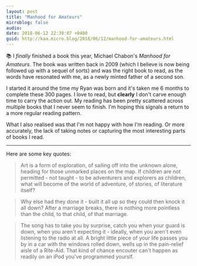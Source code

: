 ```yaml
---
layout: post
title: "Manhood for Amateurs"
microblog: false
audio: 
date: 2018-06-12 22:39:07 +0400
guid: http://kaa.micro.blog/2018/06/12/manhood-for-amateurs.html
---
```

📚 I _finally_ finished a book this year, Michael Chabon's _Manhood for Amateurs_. The book was written back in 2009 (which I believe is now being followed up with a sequel of sorts) and was the right book to read, as the words have resonated with me, as a newly minted father of a second son. 

I started it around the time my Ryan was born and it's taken me 6 months to complete these 300 pages. I love to read, but **clearly** I don't carve enough time to carry the action out. My reading has been pretty scattered across multiple books that I never seem to finish. I'm hoping this signals a return to a more regular reading pattern.  

What I also realised was that I'm not happy with how I'm reading. Or more accurately, the lack of taking notes or capturing the most interesting parts of books I read. 

---

Here are some key quotes:

> Art is a form of exploration, of sailing off into the unknown alone, heading for those unmarked places on the map. If children are not permitted - not taught - to be adventurers and explorers as children, what will become of the world of adventure, of stories, of literature itself?

> Why else had they done it - built it all up so they could then knock it all down? After a marriage breaks, there is nothing more pointless than the child, to that child, of that marriage.

> The song has to take you by surprise, catch you when your guard is down, when you aren't expecting it - ideally, when you aren't even listening to the radio at all. A bright little piece of your life passes you by in a car with the windows rolled down, wells up in the pain-relief aisle of a Rite-Aid. That kind of chance encouter can't happen as readily on an iPod you've programmed yourslf.
